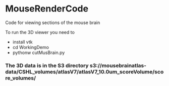 # MouseRenderCode
Code for viewing sections of the mouse brain

To run the 3D viewer you need to 
* install vtk
* cd WorkingDemo
* pythonw cutMusBrain.py

### The 3D data is in the S3 directory s3://mousebrainatlas-data/CSHL_volumes/atlasV7/atlasV7_10.0um_scoreVolume/score_volumes/

